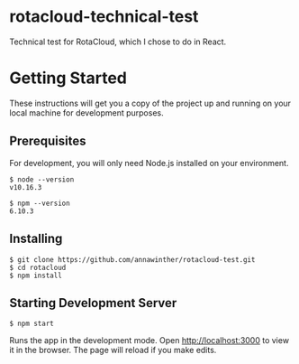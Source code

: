 # rotacloud-technical-test

Technical test for RotaCloud, which I chose to do in React.

# Getting Started

These instructions will get you a copy of the project up and running on your local machine for development purposes.

## Prerequisites

For development, you will only need Node.js installed on your environment.

    $ node --version
    v10.16.3

    $ npm --version
    6.10.3

## Installing

    $ git clone https://github.com/annawinther/rotacloud-test.git
    $ cd rotacloud
    $ npm install
    
## Starting Development Server

    $ npm start

Runs the app in the development mode.
Open [http://localhost:3000](http://localhost:3000) to view it in the browser.
The page will reload if you make edits.

